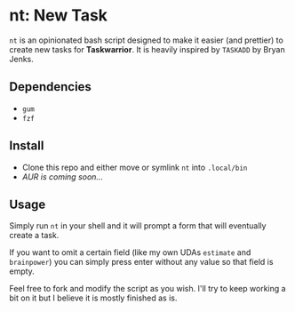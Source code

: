 # nt: New Task 

`nt` is an opinionated bash script designed to make it easier (and prettier) to create new tasks for **Taskwarrior**. It is heavily inspired by `TASKADD` by Bryan Jenks.

## Dependencies
- `gum`
- `fzf`

## Install

- Clone this repo and either move or symlink `nt` into `.local/bin`
- _AUR is coming soon..._

## Usage

Simply run `nt` in your shell and it will prompt a form that will eventually create a task.

If you want to omit a certain field (like my own UDAs `estimate` and `brainpower`) you can simply press enter without any value so that field is empty.

Feel free to fork and modify the script as you wish. I'll try to keep working a bit on it but I believe it is mostly finished as is.
